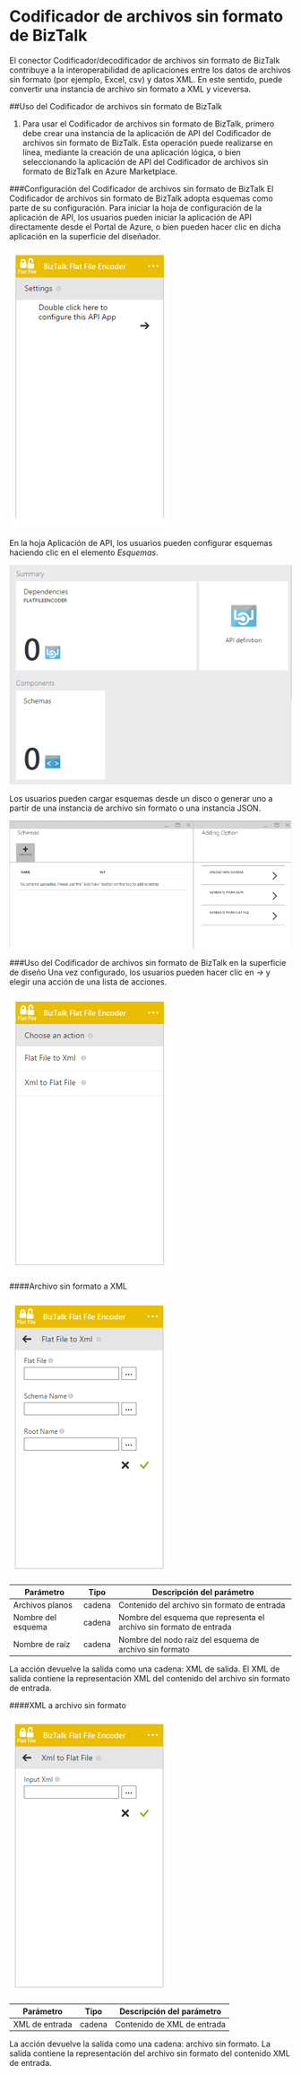 <properties 
   pageTitle="Codificador de archivos sin formato de BizTalk" 
   description="Codificador de archivos sin formato de BizTalk" 
   services="app-service\logic" 
   documentationCenter=".net,nodejs,java" 
   authors="rajram" 
   manager="dwrede" 
   editor=""/>

<tags
   ms.service="app-service-logic"
   ms.devlang="multiple"
   ms.topic="article"
   ms.tgt_pltfrm="na"
   ms.workload="integration" 
   ms.date="07/01/2015"
   ms.author="rajram"/>

# Codificador de archivos sin formato de BizTalk

El conector Codificador/decodificador de archivos sin formato de BizTalk contribuye a la interoperabilidad de aplicaciones entre los datos de archivos sin formato (por ejemplo, Excel, csv) y datos XML. En este sentido, puede convertir una instancia de archivo sin formato a XML y viceversa.

##Uso del Codificador de archivos sin formato de BizTalk
1. Para usar el Codificador de archivos sin formato de BizTalk, primero debe crear una instancia de la aplicación de API del Codificador de archivos sin formato de BizTalk. Esta operación puede realizarse en línea, mediante la creación de una aplicación lógica, o bien seleccionando la aplicación de API del Codificador de archivos sin formato de BizTalk en Azure Marketplace.

###Configuración del Codificador de archivos sin formato de BizTalk
El Codificador de archivos sin formato de BizTalk adopta esquemas como parte de su configuración. Para iniciar la hoja de configuración de la aplicación de API, los usuarios pueden iniciar la aplicación de API directamente desde el Portal de Azure, o bien pueden hacer clic en dicha aplicación en la superficie del diseñador.

![Configuración del Codificador de archivos sin formato de BizTalk][1]

En la hoja Aplicación de API, los usuarios pueden configurar esquemas haciendo clic en el elemento *Esquemas*.

![Elemento Esquemas del Codificador de archivos sin formato de BizTalk][2]

Los usuarios pueden cargar esquemas desde un disco o generar uno a partir de una instancia de archivo sin formato o una instancia JSON.

![Elemento Esquemas del Codificador de archivos sin formato de BizTalk][3]


###Uso del Codificador de archivos sin formato de BizTalk en la superficie de diseño
Una vez configurado, los usuarios pueden hacer clic en *->* y elegir una acción de una lista de acciones.

![Lista de acciones del Codificador de archivos sin formato de BizTalk][4]

####Archivo sin formato a XML

![Lista de acciones del Codificador de archivos sin formato de BizTalk][5]

Parámetro|Tipo|Descripción del parámetro
---|---|---
Archivos planos|cadena|Contenido del archivo sin formato de entrada
Nombre del esquema|cadena|Nombre del esquema que representa el archivo sin formato de entrada
Nombre de raíz|cadena|Nombre del nodo raíz del esquema de archivo sin formato


La acción devuelve la salida como una cadena: XML de salida. El XML de salida contiene la representación XML del contenido del archivo sin formato de entrada.

####XML a archivo sin formato

![Lista de acciones del Codificador de archivos sin formato de BizTalk][6]

Parámetro|Tipo|Descripción del parámetro
---|---|---
XML de entrada|cadena|Contenido de XML de entrada

La acción devuelve la salida como una cadena: archivo sin formato. La salida contiene la representación del archivo sin formato del contenido XML de entrada.

<!-- References -->
[1]: ./media/app-service-logic-flatfile-encoder/FlatFileEncoder.ClickToConfigure.PNG
[2]: ./media/app-service-logic-flatfile-encoder/FlatFileEncoder.SchemasPart.PNG
[3]: ./media/app-service-logic-flatfile-encoder/FlatFileEncoder.SchemaUpload.PNG
[4]: ./media/app-service-logic-flatfile-encoder/FlatFileEncoder.ListOfActions.PNG
[5]: ./media/app-service-logic-flatfile-encoder/FlatFileEncoder.FlatFileToXml.PNG
[6]: ./media/app-service-logic-flatfile-encoder/FlatFileEncoder.XmlToFlatFile.PNG
 

<!---HONumber=August15_HO6-->